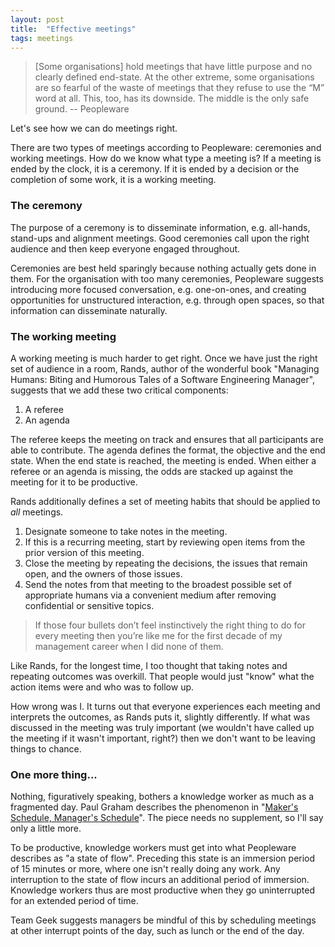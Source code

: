 ```yaml
---
layout: post
title:  "Effective meetings"
tags: meetings
---
```

> \[Some organisations\] hold meetings that have little purpose and no clearly defined end-state. At the other extreme, some organisations are so fearful of the waste of meetings that they refuse to use the “M” word at all. This, too, has its downside. The middle is the only safe ground. -- Peopleware

Let's see how we can do meetings right.

There are two types of meetings according to Peopleware: 
ceremonies and working meetings.
How do we know what type a meeting is? If a meeting is ended by the clock,
it is a ceremony. If it is ended by a decision or the completion of some work,
it is a working meeting.

### The ceremony

The purpose of a ceremony is to disseminate information,
e.g. all-hands, stand-ups and alignment meetings.
Good ceremonies call upon the right audience and
then keep everyone engaged throughout.

Ceremonies are best held sparingly
because nothing actually gets done in them.
For the organisation with too many ceremonies,
Peopleware suggests introducing more focused conversation,
e.g. one-on-ones, and creating opportunities
for unstructured interaction, e.g. through open spaces,
so that information can disseminate naturally.

### The working meeting

A working meeting is much harder to get right.
Once we have just the right set of audience in a room,
Rands, author of the wonderful book "Managing Humans: Biting and Humorous Tales of a Software Engineering Manager",
suggests that we add these two critical components:

1. A referee
2. An agenda

The referee keeps the meeting on track
and ensures that all participants are able to contribute.
The agenda defines the format, the objective and the end state.
When the end state is reached, the meeting is ended.
When either a referee or an agenda is missing, 
the odds are stacked up against the meeting for it to be productive.

Rands additionally defines a set of meeting habits
that should be applied to *all* meetings.

1. Designate someone to take notes in the meeting.
2. If this is a recurring meeting, start by reviewing open items from the prior version of this meeting.
3. Close the meeting by repeating the decisions, the issues that remain open, and the owners of those issues.
4. Send the notes from that meeting to the broadest possible set of appropriate humans via a convenient medium after removing confidential or sensitive topics.

> If those four bullets don’t feel instinctively the right thing to do
> for every meeting then you’re like me
> for the first decade of my management career when I did none of them.

Like Rands, for the longest time,
I too thought that taking notes 
and repeating outcomes was overkill.
That people would just "know" what the action items were
and who was to follow up.

How wrong was I. 
It turns out that everyone experiences each meeting
and interprets the outcomes, 
as Rands puts it, slightly differently.
If what was discussed in the meeting was truly important
(we wouldn't have called up the meeting if it wasn't important, right?)
then we don't want to be leaving things to chance.

### One more thing...

Nothing, figuratively speaking,
bothers a knowledge worker as much as a fragmented day.
Paul Graham describes the phenomenon in
"[Maker's Schedule, Manager's Schedule](http://www.paulgraham.com/makersschedule.html)".
The piece needs no supplement, so I'll say only a little more.

To be productive, knowledge workers must get into
what Peopleware describes as "a state of flow".
Preceding this state is an immersion period of 15 minutes or more,
where one isn't really doing any work.
Any interruption to the state of flow incurs an additional period of immersion.
Knowledge workers thus are most productive when they go
uninterrupted for an extended period of time.

Team Geek suggests managers be mindful of this by scheduling meetings
at other interrupt points of the day, such as lunch or the end of the day.